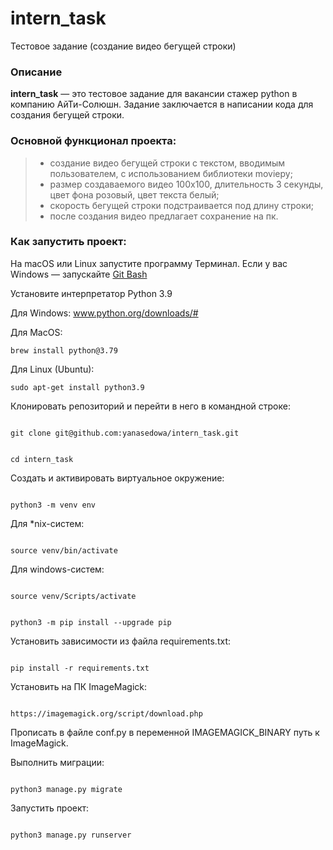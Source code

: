 # intern_task
Тестовое задание (создание видео бегущей строки)

### Описание

**intern_task** — это тестовое задание для вакансии стажер python в компанию АйТи-Солюшн. Задание заключается в написании кода для создания бегущей строки.


### Основной функционал проекта:
> -   создание видео бегущей строки с текстом, вводимым пользователем, с использованием библиотеки moviepy;
> -   размер создаваемого видео 100х100, длительность 3 секунды, цвет фона розовый, цвет текста белый;
> -   скорость бегущей строки подстраивается под длину строки;
> -   после создания видео предлагает сохранение на пк.

### Как запустить проект:
На macOS или Linux запустите программу Терминал. 
Если у вас Windows — запускайте [Git Bash](https://gitforwindows.org/)

Установите интерпретатор Python 3.9

Для Windows:
www.python.org/downloads/#

Для MacOS:

```
brew install python@3.79
```

Для Linux (Ubuntu):

```
sudo apt-get install python3.9
```


  

Клонировать репозиторий и перейти в него в командной строке:

  

```

git clone git@github.com:yanasedowa/intern_task.git

```

  

```

cd intern_task

```

  

Cоздать и активировать виртуальное окружение:

  

```

python3 -m venv env

```

  

Для *nix-систем:

```

source venv/bin/activate

```

Для windows-систем:

```

source venv/Scripts/activate

```
  

```

python3 -m pip install --upgrade pip

```

  

Установить зависимости из файла requirements.txt:

  

```

pip install -r requirements.txt

```



Установить на ПК ImageMagick:


```

https://imagemagick.org/script/download.php

```



Прописать в файле conf.py в переменной IMAGEMAGICK_BINARY путь к ImageMagick.



Выполнить миграции:

  

```

python3 manage.py migrate

```

  

Запустить проект:

  

```

python3 manage.py runserver

```

